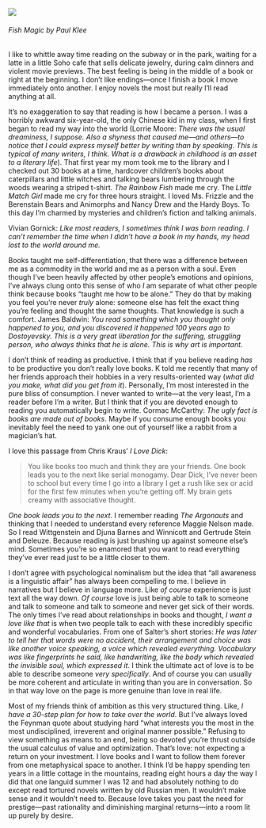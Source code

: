 [![](https://substackcdn.com/image/fetch/w_424)](https://substackcdn.com/image/fetch/f_auto,q_auto:good,fl_progressive:steep/https%3A%2F%2Fbucketeer-e05bbc84-baa3-437e-9518-adb32be77984.s3.amazonaws.com%2Fpublic%2Fimages%2F7830f6df-2c50-4625-9d11-66d5366f57b3_800x628.jpeg)

###### Fish Magic by Paul Klee

I like to whittle away time reading on the subway or in the park, waiting for a latte in a little Soho cafe that sells delicate jewelry, during calm dinners and violent movie previews. The best feeling is being in the middle of a book or right at the beginning. I don’t like endings—once I finish a book I move immediately onto another. I enjoy novels the most but really I’ll read anything at all.

It’s no exaggeration to say that reading is how I became a person. I was a horribly awkward six-year-old, the only Chinese kid in my class, when I first began to read my way into the world (Lorrie Moore: _There was the usual dreaminess, I suppose. Also a shyness that caused me—and others—to notice that I could express myself better by writing than by speaking. This is typical of many writers, I think. What is a drawback in childhood is an asset to a literary life_). That first year my mom took me to the library and I checked out 30 books at a time, hardcover children’s books about caterpillars and little witches and talking bears lumbering through the woods wearing a striped t-shirt. _The Rainbow Fish_ made me cry. The _Little Match Girl_ made me cry for three hours straight. I loved Ms. Frizzle and the Berenstain Bears and Animorphs and Nancy Drew and the Hardy Boys. To this day I’m charmed by mysteries and children’s fiction and talking animals.

Vivian Gornick: _Like most readers, I sometimes think I was born reading. I can’t remember the time when I didn’t have a book in my hands, my head lost to the world around me._

Books taught me self-differentiation, that there was a difference between me as a commodity in the world and me as a person with a soul. Even though I’ve been heavily affected by other people’s emotions and opinions, I’ve always clung onto this sense of who _I_ am separate of what other people think because books “taught me how to be alone.” They do that by making you feel you’re never _truly_ alone: someone else has felt the exact thing you’re feeling and thought the same thoughts. That knowledge is such a comfort. James Baldwin: _You read something which you thought only happened to you, and you discovered it happened 100 years ago to Dostoyevsky. This is a very great liberation for the suffering, struggling person, who always thinks that he is alone. This is why art is important._

I don’t think of reading as productive. I think that if you believe reading _has_ to be productive you don’t really love books. K told me recently that many of her friends approach their hobbies in a very results-oriented way (_what did you make, what did you get from it_). Personally, I’m most interested in the pure bliss of consumption. I never wanted to write—at the very least, I’m a reader before I’m a writer. But I think that if you are devoted enough to reading you automatically begin to write. Cormac McCarthy: _The ugly fact is books are made out of books_. Maybe if you consume enough books you inevitably feel the need to yank one out of yourself like a rabbit from a magician’s hat.

I love this passage from Chris Kraus’ _I Love Dick_:

> You like books too much and think they are your friends. One book leads you to the next like serial monogamy. Dear Dick, I’ve never been to school but every time I go into a library I get a rush like sex or acid for the first few minutes when you’re getting off. My brain gets creamy with associative thought.

_One book leads you to the next_. I remember reading _The Argonauts_ and thinking that I needed to understand every reference Maggie Nelson made. So I read Wittgenstein and Djuna Barnes and Winnicott and Gertrude Stein and Deleuze. Because reading is just brushing up against someone else’s mind. Sometimes you’re so enamored that you want to read everything they’ve ever read just to be a little closer to them.

I don’t agree with psychological nominalism but the idea that “all awareness is a linguistic affair” has always been compelling to me. I believe in narratives but I believe in language more. Like _of course_ experience is just text all the way down. _Of course_ love is just being able to talk to someone and talk to someone and talk to someone and never get sick of their words. The only times I’ve read about relationships in books and thought, _I want a love like that_ is when two people talk to each with these incredibly specific and wonderful vocabularies. From one of Salter’s short stories: _He was later to tell her that words were no accident, their arrangement and choice was like another voice speaking, a voice which revealed everything. Vocabulary was like fingerprints he said, like handwriting, like the body which revealed the invisible soul, which expressed it_. I think the ultimate act of love is to be able to describe someone _very specifically_. And of course you can usually be more coherent and articulate in writing than you are in conversation. So in that way love on the page is more genuine than love in real life.

Most of my friends think of ambition as this very structured thing. Like, _I have a 30-step plan for how to take over the world_. But I’ve always loved the Feynman quote about studying hard “what interests you the most in the most undisciplined, irreverent and original manner possible.” Refusing to view something as means to an end, being so devoted you’re thrust outside the usual calculus of value and optimization. That’s love: not expecting a return on your investment. I love books and I want to follow them forever from one metaphysical space to another. I think I’d be happy spending ten years in a little cottage in the mountains, reading eight hours a day the way I did that one languid summer I was 12 and had absolutely nothing to do except read tortured novels written by old Russian men. It wouldn’t make sense and it wouldn’t need to. Because love takes you past the need for prestige—past rationality and diminishing marginal returns—into a room lit up purely by desire.